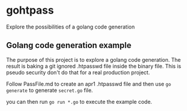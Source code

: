 # gohtpass
Explore the possibilities of a golang code generation

## Golang code generation example
The purpose of this project is to explore a golang code generation.
The result is baking a git ignored .htpasswd file inside the binary file.
This is pseudo security don't do that for a real production project.

Follow PassFile.md to create an apr1 .htpasswd file and then use
`go generate` to generate `secret.go` file.

you can then run `go run *.go` to execute the example code.